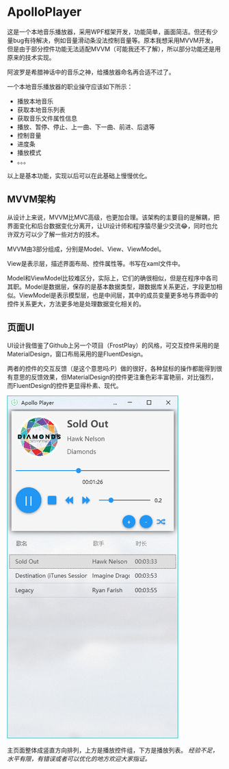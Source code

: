 # ApolloPlayer

这是一个本地音乐播放器，采用WPF框架开发，功能简单，画面简洁。但还有少量bug有待解决，例如音量滑动条没法控制音量等。原本我想采用MVVM开发，但是由于部分控件功能无法适配MVVM（可能我还不了解），所以部分功能还是用原来的技术实现。

阿波罗是希腊神话中的音乐之神，给播放器命名再合适不过了。

一个本地音乐播放器的职业操守应该如下所示：

- 播放本地音乐
- 获取本地音乐列表
- 获取音乐文件属性信息
- 播放、暂停、停止、上一曲、下一曲、前进、后退等
- 控制音量
- 进度条
- 播放模式
- 。。。

以上是基本功能，实现以后可以在此基础上慢慢优化。

## MVVM架构

从设计上来说，MVVM比MVC高级，也更加合理。该架构的主要目的是解耦，把界面变化和后台数据变化分离开，让UI设计师和程序猿尽量少交流😂，同时也允许双方可以少了解一些对方的技术。

MVVM由3部分组成，分别是Model、View、ViewModel。

View是表示层，描述界面布局、控件属性等。书写在xaml文件中。

Model和ViewModel比较难区分，实际上，它们的确很相似，但是在程序中各司其职。Model是数据层，保存的是基本数据类型，跟数据库关系更近，字段更加相似。ViewModel是表示模型层，也是中间层，其中的成员变量更多地与界面中的控件关系更大，方法更多地是处理数据变化相关的。

## 页面UI

UI设计我借鉴了Github上另一个项目（FrostPlay）的风格，可交互控件采用的是MaterialDesign，窗口布局采用的是FluentDesign。

两者的控件的交互反馈（是这个意思吗:P）做的很好，各种鼠标的操作都能得到很有意思的反馈效果，但MaterialDesign的控件更注重色彩丰富艳丽，对比强烈，而FluentDesign的控件更显得朴素、现代。

![](./screenshot/Apolloplayer2.png)

主页面整体成竖直方向排列，上方是播放控件组，下方是播放列表。
*经验不足，水平有限，有错误或者可以优化的地方欢迎大家指证。*

